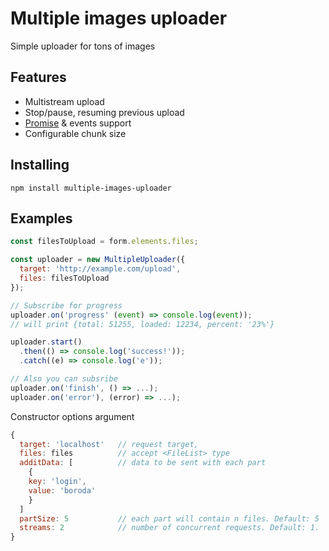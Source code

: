 # Multiple images uploader

Simple uploader for tons of images

## Features

- Multistream upload
- Stop/pause, resuming previous upload
- [Promise](https://developer.mozilla.org/en-US/docs/Web/JavaScript/Reference/Global_Objects/Promise) & events support
- Configurable chunk size 

## Installing

```
npm install multiple-images-uploader
```

## Examples


```js
const filesToUpload = form.elements.files;

const uploader = new MultipleUploader({
  target: 'http://example.com/upload',
  files: filesToUpload
});

// Subscribe for progress
uploader.on('progress' (event) => console.log(event));
// will print {total: 51255, loaded: 12234, percent: '23%'}

uploader.start()
  .then(() => console.log('success!'));
  .catch((e) => console.log('e'));

// Also you can subsribe 
uploader.on('finish', () => ...);
uploader.on('error'), (error) => ...);
```
Constructor options argument
```js
{
  target: 'localhost'   // request target,
  files: files          // accept <FileList> type
  additData: [          // data to be sent with each part
    {
    key: 'login',
    value: 'boroda'
    }
  ]
  partSize: 5           // each part will contain n files. Default: 5
  streams: 2            // number of concurrent requests. Default: 1.
}
```


